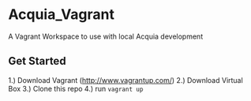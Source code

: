 Acquia_Vagrant
==============

A Vagrant Workspace to use with local Acquia development

## Get Started
1.) Download Vagrant (http://www.vagrantup.com/)
2.) Download Virtual Box
3.) Clone this repo
4.) run ```vagrant up```
